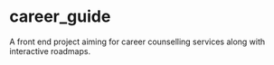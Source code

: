 # career_guide
A front end project aiming for career counselling services along with interactive roadmaps.
